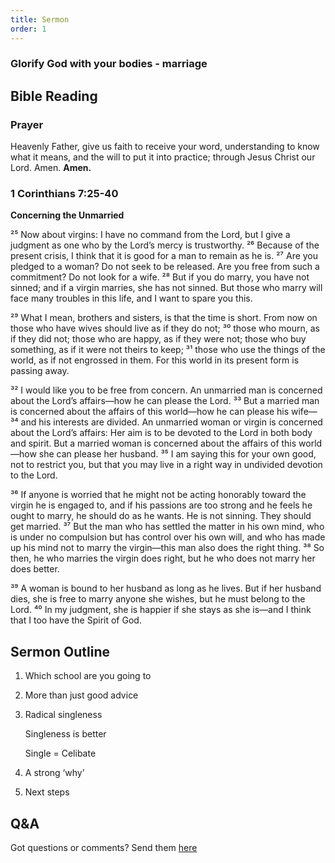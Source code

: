 ```yaml
---
title: Sermon 
order: 1
---
```


### Glorify God with your bodies - marriage
## Bible Reading

### Prayer
Heavenly Father, give us faith to receive your word, understanding to know what it means, and the will to put it into practice; through Jesus Christ our Lord. Amen.
**Amen.**


### 1 Corinthians 7:25-40

**Concerning the Unmarried**

²⁵ Now about virgins: I have no command from the Lord, but I give a judgment as one who by the Lord’s mercy is trustworthy. ²⁶ Because of the present crisis, I think that it is good for a man to remain as he is. ²⁷ Are you pledged to a woman? Do not seek to be released. Are you free from such a commitment? Do not look for a wife. ²⁸ But if you do marry, you have not sinned; and if a virgin marries, she has not sinned. But those who marry will face many troubles in this life, and I want to spare you this.

²⁹ What I mean, brothers and sisters, is that the time is short. From now on those who have wives should live as if they do not; ³⁰ those who mourn, as if they did not; those who are happy, as if they were not; those who buy something, as if it were not theirs to keep; ³¹ those who use the things of the world, as if not engrossed in them. For this world in its present form is passing away.

³² I would like you to be free from concern. An unmarried man is concerned about the Lord’s affairs—how he can please the Lord. ³³ But a married man is concerned about the affairs of this world—how he can please his wife— ³⁴ and his interests are divided. An unmarried woman or virgin is concerned about the Lord’s affairs: Her aim is to be devoted to the Lord in both body and spirit. But a married woman is concerned about the affairs of this world—how she can please her husband. ³⁵ I am saying this for your own good, not to restrict you, but that you may live in a right way in undivided devotion to the Lord.

³⁶ If anyone is worried that he might not be acting honorably toward the virgin he is engaged to, and if his passions are too strong and he feels he ought to marry, he should do as he wants. He is not sinning. They should get married. ³⁷ But the man who has settled the matter in his own mind, who is under no compulsion but has control over his own will, and who has made up his mind not to marry the virgin—this man also does the right thing. ³⁸ So then, he who marries the virgin does right, but he who does not marry her does better. 

³⁹ A woman is bound to her husband as long as he lives. But if her husband dies, she is free to marry anyone she wishes, but he must belong to the Lord. ⁴⁰ In my judgment, she is happier if she stays as she is—and I think that I too have the Spirit of God.


## Sermon Outline
1. Which school are you going to

2. More than just good advice

3. Radical singleness

   Singleness is better

   Single = Celibate

5. A strong ‘why’

6. Next steps   

## Q&A
Got questions or comments? Send them [here](https://tinyurl.com/SGHACQuestionsAnswers)
